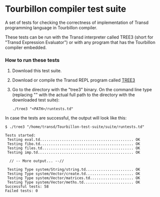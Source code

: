 # Tourbillon compiler test suite

A set of tests for checking the correctness of implementation of Transd programming language in Tourbillon compiler.

These tests can be run with the Transd interpreter called TREE3 (short for "Transd Expression Evaluator") or with any program that has the Tourbillon compiler embedded.

### How to run these tests

1. Download this test suite.

2. Download or compile the Transd REPL program called [TREE3](https://github.com/transd-lang/TREE3)

3. Go to the directory with the "tree3" binary. 
   On the command line type (replacing "<PATH>" with the actual full path to the directory with the downloaded test suite):
  
   `./tree3 "<PATH>/runtests.td"`

In case the tests are successful, the output will look like this:

```
$ ./tree3 "/home/transd/Tourbillon-test-suite/suite/runtests.td"

Tests started: 
 Testing eval.td........................................... OK
 Testing fibo.td........................................... OK
 Testing files.td.......................................... OK
 Testing imp.td............................................ OK

  // -- More output... --//

 Testing Type system/String/string.td...................... OK
 Testing Type system/Vector/create.td...................... OK
 Testing Type system/Vector/matrices.td.................... OK
 Testing Type system/Vector/meths.td....................... OK
Successful tests: 58
Failed tests: 0
